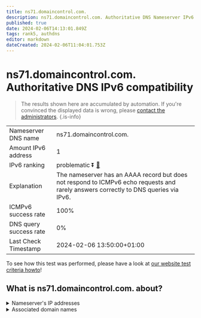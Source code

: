 ```yaml
---
title: ns71.domaincontrol.com.
description: ns71.domaincontrol.com. Authoritative DNS Nameserver IPv6 compatibility
published: true
date: 2024-02-06T14:13:01.849Z
tags: rank5, authdns
editor: markdown
dateCreated: 2024-02-06T11:04:01.753Z
---
```


# ns71.domaincontrol.com. Authoritative DNS IPv6 compatibility

> The results shown here are accumulated by automation. If you're convinced the displayed data is wrong, please [contact the administrators](/howto/chat). 
{.is-info}




|   |   |
| - | - |
| Nameserver DNS name | ns71.domaincontrol.com.
| Amount IPv6 address | 1
| IPv6 ranking | problematic :arrow_double_down: [🔗](/howto/ranking) |
| Explanation | The nameserver has an AAAA record but does not respond to ICMPv6 echo requests and rarely answers correctly to DNS queries via IPv6. |
| ICMPv6 success rate | 100%|
| DNS query success rate | 0% |
| Last Check Timestamp | 2024-02-06 13:50:00+01:00 |

To see how this test was performed, please have a look at [our website test criteria howto](/howto/testcriteria/authdns)!


## What is ns71.domaincontrol.com. about?




<details>
<summary>Nameserver's IP addresses</summary>

2603:5:2194::2e

</details>



<details>
<summary>Associated domain names</summary>

www.scylladb.com

</details>
